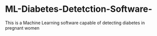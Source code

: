 # ML-Diabetes-Detetction-Software-
This is a Machine Learning software capable of detecting diabetes in pregnant women 
